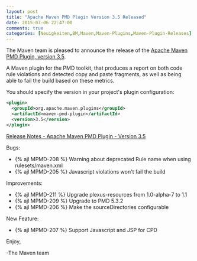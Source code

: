 ```yaml
---
layout: post
title: "Apache Maven PMD Plugin Version 3.5 Released"
date: 2015-07-06 22:47:00
comments: true
categories: [Neuigkeiten,BM,Maven,Maven-Plugins,Maven-Plugin-Releases]
---
```

The Maven team is pleased to announce the release of the 
[Apache Maven PMD Plugin, version 3.5](http://maven.apache.org/plugins/maven-pmd-plugin/).

A Maven plugin for the PMD toolkit, that produces a report on both code rule
violations and detected copy and paste fragments, as well as being able to fail
the build based on these metrics.

You should specify the version in your project's plugin configuration:

``` xml
<plugin>
  <groupId>org.apache.maven.plugins</groupId>
  <artifactId>maven-pmd-plugin</artifactId>
  <version>3.5</version>
</plugin>
```

<!-- more -->

[Release Notes - Apache Maven PMD Plugin - Version 3.5](https://issues.apache.org/jira/secure/ReleaseNote.jspa?projectId=12317621&version=12330969)

Bugs:

 * {% ajl MPMD-208 %} Warning about deprecated Rule name when using rulesets/maven.xml
 * {% ajl MPMD-205 %} Javascript violations won't fail the build

Improvements:

 * {% ajl MPMD-211 %} Upgrade plexus-resources from 1.0-alpha-7 to 1.1
 * {% ajl MPMD-209 %} Upgrade to PMD 5.3.2
 * {% ajl MPMD-206 %} Make the sourceDirectories configurable

New Feature:

 * {% ajl MPMD-207 %} Support Javascript and JSP for CPD

Enjoy,

-The Maven team
